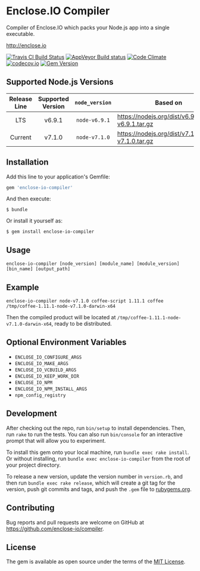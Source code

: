 # Enclose.IO Compiler

Compiler of Enclose.IO which packs your Node.js app into a single executable.

http://enclose.io

[![Travis CI Build Status](https://travis-ci.org/enclose-io/compiler.svg?branch=master)](https://travis-ci.org/enclose-io/compiler)
[![AppVeyor Build status](https://ci.appveyor.com/api/projects/status/h0j58lnfg32srtcu/branch/master?svg=true)](https://ci.appveyor.com/project/pmq20/compiler)
[![Code Climate](https://codeclimate.com/github/enclose-io/compiler/badges/gpa.svg)](https://codeclimate.com/github/enclose-io/compiler)
[![codecov.io](https://codecov.io/github/enclose-io/compiler/coverage.svg?branch=master)](https://codecov.io/github/enclose-io/compiler?branch=master)
[![Gem Version](https://badge.fury.io/rb/enclose-io-compiler.svg)](https://badge.fury.io/rb/enclose-io-compiler)

## Supported Node.js Versions

| Release Line | Supported Version | `node_version` | Based on                                          |
|:------------:|:-----------------:|:--------------:|---------------------------------------------------|
|      LTS     |       v6.9.1      |  `node-v6.9.1` | https://nodejs.org/dist/v6.9.1/node-v6.9.1.tar.gz |
|    Current   |       v7.1.0      |  `node-v7.1.0` | https://nodejs.org/dist/v7.1.0/node-v7.1.0.tar.gz |

## Installation

Add this line to your application's Gemfile:

```ruby
gem 'enclose-io-compiler'
```

And then execute:

    $ bundle

Or install it yourself as:

    $ gem install enclose-io-compiler


## Usage

    enclose-io-compiler [node_version] [module_name] [module_version] [bin_name] [output_path]

## Example

    enclose-io-compiler node-v7.1.0 coffee-script 1.11.1 coffee /tmp/coffee-1.11.1-node-v7.1.0-darwin-x64

Then the compiled product will be located at `/tmp/coffee-1.11.1-node-v7.1.0-darwin-x64`, ready to be distributed.

## Optional Environment Variables

* `ENCLOSE_IO_CONFIGURE_ARGS`
* `ENCLOSE_IO_MAKE_ARGS`
* `ENCLOSE_IO_VCBUILD_ARGS`
* `ENCLOSE_IO_KEEP_WORK_DIR`
* `ENCLOSE_IO_NPM`
* `ENCLOSE_IO_NPM_INSTALL_ARGS`
* `npm_config_registry`

## Development

After checking out the repo, run `bin/setup` to install dependencies. Then, run `rake` to run the tests. You can also run `bin/console` for an interactive prompt that will allow you to experiment.

To install this gem onto your local machine, run `bundle exec rake install`. Or without installing, run `bundle exec enclose-io-compiler` from the root of your project directory.

To release a new version, update the version number in `version.rb`, and then run `bundle exec rake release`, which will create a git tag for the version, push git commits and tags, and push the `.gem` file to [rubygems.org](https://rubygems.org).

## Contributing

Bug reports and pull requests are welcome on GitHub at https://github.com/enclose-io/compiler.

## License

The gem is available as open source under the terms of the [MIT License](http://opensource.org/licenses/MIT).
